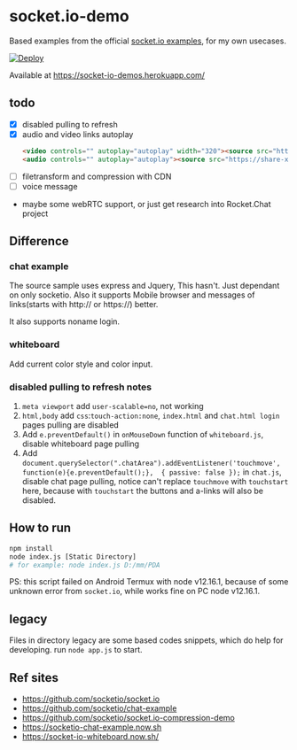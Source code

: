 # socket.io-demo

Based examples from the official [socket.io examples](https://github.com/socketio/socket.io/tree/master/examples), for my own usecases.

[![Deploy](https://www.herokucdn.com/deploy/button.png)](https://heroku.com/deploy?template=https://github.com/shanquan/socket.io-demo)

Available at <https://socket-io-demos.herokuapp.com/>

## todo
- [x] disabled pulling to refresh
- [x] audio and video links autoplay
  ```markdown
  <video controls="" autoplay="autoplay" width="320"><source src="https://share-xxx.cos.ap-guangzhou.myqcloud.com/video/sunshine.mp4" type="video/mp4"></video>
  <audio controls="" autoplay="autoplay"><source src="https://share-xxx.cos.ap-guangzhou.myqcloud.com/audio/%E6%82%AF%E5%86%9C.mp3"></audio>
  ```
- [ ] filetransform and compression with CDN
- [ ] voice message
- maybe some webRTC support, or just get research into Rocket.Chat project

## Difference

### chat example
The source sample uses express and Jquery, This hasn't. Just dependant on only socketio. Also it supports Mobile browser and messages of links(starts with http:// or https://) better.

It also supports noname login.

### whiteboard
Add current color style and color input.

### disabled pulling to refresh notes
1. `meta viewport` add `user-scalable=no`, not working
2. `html,body` add `css`:`touch-action:none`, `index.html` and `chat.html login` pages pulling are disabled
3. Add `e.preventDefault()` in `onMouseDown` function of `whiteboard.js`, disable whiteboard page pulling
4. Add `document.querySelector(".chatArea").addEventListener('touchmove', function(e){e.preventDefault();},  { passive: false });` in `chat.js`, disable chat page pulling, notice can't replace `touchmove` with `touchstart` here, because with `touchstart` the buttons and a-links will also be disabled. 

## How to run
```bash
npm install
node index.js [Static Directory]
# for example: node index.js D:/mm/PDA
```

PS: this script failed on Android Termux with node v12.16.1, because of some unknown error from `socket.io`, while works fine on PC node v12.16.1.

## legacy
Files in directory legacy are some based codes snippets, which do help for developing. run `node app.js` to start.

## Ref sites
- <https://github.com/socketio/socket.io>
- <https://github.com/socketio/chat-example>
- <https://github.com/socketio/socket.io-compression-demo>
- <https://socketio-chat-example.now.sh>
- <https://socket-io-whiteboard.now.sh/>